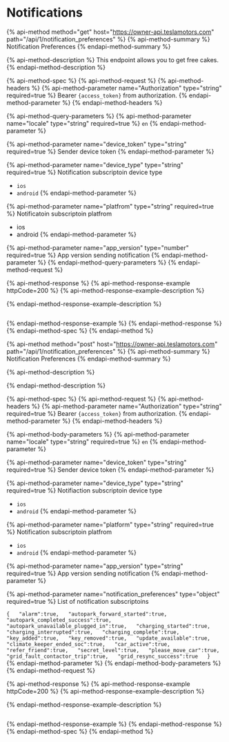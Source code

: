 # Notifications

{% api-method method="get" host="https://owner-api.teslamotors.com" path="/api/1/notification\_preferences" %}
{% api-method-summary %}
Notification Preferences
{% endapi-method-summary %}

{% api-method-description %}
This endpoint allows you to get free cakes.
{% endapi-method-description %}

{% api-method-spec %}
{% api-method-request %}
{% api-method-headers %}
{% api-method-parameter name="Authorization" type="string" required=true %}
Bearer `{access_token}` from authorization.
{% endapi-method-parameter %}
{% endapi-method-headers %}

{% api-method-query-parameters %}
{% api-method-parameter name="locale" type="string" required=true %}
`en`
{% endapi-method-parameter %}

{% api-method-parameter name="device\_token" type="string" required=true %}
Sender device token
{% endapi-method-parameter %}

{% api-method-parameter name="device\_type" type="string" required=true %}
Notification subscriptoin device type  
- `ios`  
- `android`
{% endapi-method-parameter %}

{% api-method-parameter name="platfrom" type="string" required=true %}
Notificatoin subscriptoin platfrom  
- ios  
- android
{% endapi-method-parameter %}

{% api-method-parameter name="app\_version" type="number" required=true %}
App version sending notification
{% endapi-method-parameter %}
{% endapi-method-query-parameters %}
{% endapi-method-request %}

{% api-method-response %}
{% api-method-response-example httpCode=200 %}
{% api-method-response-example-description %}

{% endapi-method-response-example-description %}

```

```
{% endapi-method-response-example %}
{% endapi-method-response %}
{% endapi-method-spec %}
{% endapi-method %}

{% api-method method="post" host="https://owner-api.teslamotors.com" path="/api/1/notification\_preferences" %}
{% api-method-summary %}
Notification Preferences
{% endapi-method-summary %}

{% api-method-description %}

{% endapi-method-description %}

{% api-method-spec %}
{% api-method-request %}
{% api-method-headers %}
{% api-method-parameter name="Authorization" type="string" required=true %}
Bearer `{access_token}` from authorization.
{% endapi-method-parameter %}
{% endapi-method-headers %}

{% api-method-body-parameters %}
{% api-method-parameter name="locale" type="string" required=true %}
`en`
{% endapi-method-parameter %}

{% api-method-parameter name="device\_token" type="string" required=true %}
Sender device token
{% endapi-method-parameter %}

{% api-method-parameter name="device\_type" type="string" required=true %}
Notifiaction subscriptoin device type  
- `ios`  
- `android`
{% endapi-method-parameter %}

{% api-method-parameter name="platform" type="string" required=true %}
Notification subscriptoin platfrom  
- `ios`  
- `android`
{% endapi-method-parameter %}

{% api-method-parameter name="app\_version" type="string" required=true %}
App version sending notification
{% endapi-method-parameter %}

{% api-method-parameter name="notification\_preferences" type="object" required=true %}
List of notification subscriptoins  
  
`{  
"alarm":true,  
"autopark_forward_started":true,  
"autopark_completed_success":true,  
"autopark_unavailable_plugged_in":true,  
"charging_started":true,  
"charging_interrupted":true,  
"charging_complete":true,  
"key_added":true,  
"key_removed":true,  
"update_available":true,  
"climate_keeper_ended_soc":true,  
"car_active":true,  
"refer_friend":true,  
"secret_level":true,  
"please_move_car":true,  
"grid_fault_contactor_trip":true,  
"grid_resync_success":true​  
}`  
{% endapi-method-parameter %}
{% endapi-method-body-parameters %}
{% endapi-method-request %}

{% api-method-response %}
{% api-method-response-example httpCode=200 %}
{% api-method-response-example-description %}

{% endapi-method-response-example-description %}

```

```
{% endapi-method-response-example %}
{% endapi-method-response %}
{% endapi-method-spec %}
{% endapi-method %}



